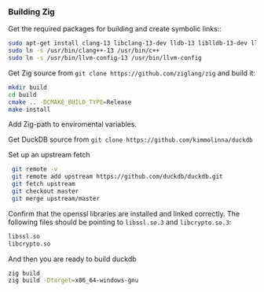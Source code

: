 ### Building Zig
Get the required packages for building and create symbolic links::
```bash
sudo apt-get install clang-13 libclang-13-dev lldb-13 liblldb-13-dev lld-13 llvm-13 libllvm13 lld-13 liblld-13-dev cmake
sudo ln -s /usr/bin/clang++-13 /usr/bin/c++
sudo ln -s /usr/bin/llvm-config-13 /usr/bin/llvm-config
```

Get Zig source from `git clone https://github.com/ziglang/zig` and build it:

```bash
mkdir build
cd build
cmake .. -DCMAKE_BUILD_TYPE=Release
make install
```
Add Zig-path to enviromental variables.

Get DuckDB source from `git clone https://github.com/kimmolinna/duckdb`

Set up an upstream fetch
```bash
 git remote -v
 git remote add upstream https://github.com/duckdb/duckdb.git
 git fetch upstream
 git checkout master
 git merge upstream/master
```
Confirm that the openssl libraries are installed and linked correctly. The following files should be pointing to `libssl.so.3` and `libcrypto.so.3`:

```bash
libssl.so
libcrypto.so
```
And then you are ready to build duckdb
```bash
zig build
zig build -Dtarget=x86_64-windows-gnu
```